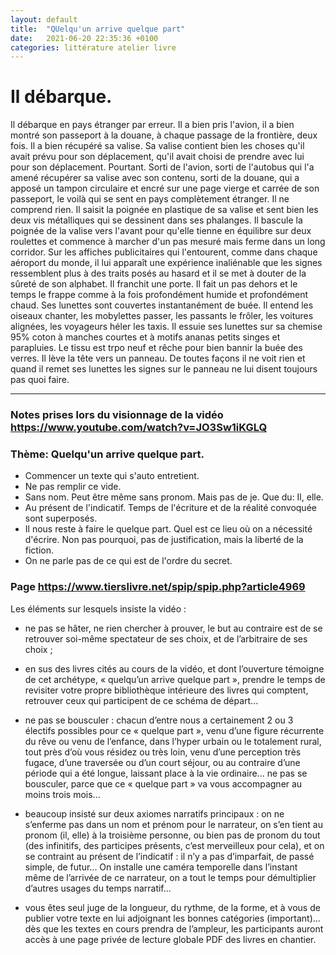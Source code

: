 ```yaml
---
layout: default
title:  "QUelqu'un arrive quelque part"
date:   2021-06-20 22:35:36 +0100
categories: littérature atelier livre
---
```

# Il débarque.

Il débarque en pays étranger par erreur. Il a bien pris l'avion, il a bien montré son passeport à la douane, à chaque passage de la frontière, deux fois. Il a bien récupéré sa valise. Sa valise contient bien les choses qu'il avait prévu pour son déplacement, qu'il avait choisi de prendre avec lui pour son déplacement. Pourtant. Sorti de l'avion, sorti de l'autobus qui l'a amené récupérer sa valise avec son contenu, sorti de la douane, qui a apposé un tampon circulaire et encré sur une page vierge et carrée de son passeport, le voilà qui se sent en pays complètement étranger. Il ne comprend rien. Il saisit la poignée en plastique de sa valise et sent bien les deux vis métalliques qui se dessinent dans ses phalanges. Il bascule la poignée de la valise vers l'avant pour qu'elle tienne en équilibre sur deux roulettes et commence à marcher d'un pas mesuré mais ferme dans un long corridor. Sur les affiches publicitaires qui l'entourent, comme dans chaque aéroport du monde, il lui apparaît une expérience inaliénable que les signes ressemblent plus à des traits posés au hasard et il se met à douter de la sûreté de son alphabet. Il franchit une porte. Il fait un pas dehors et le temps le frappe comme à la fois profondément humide et profondément chaud. Ses lunettes sont couvertes instantanément de buée. Il entend les oiseaux chanter, les mobylettes passer, les passants le frôler, les voitures alignées, les voyageurs héler les taxis. Il essuie ses lunettes sur sa chemise 95% coton à manches courtes et à motifs ananas petits singes et parapluies. Le tissu est trpo neuf et rêche pour bien bannir la buée des verres. Il lève la tête vers un panneau. De toutes façons il ne voit rien et quand il remet ses lunettes les signes sur le panneau ne lui disent toujours pas quoi faire.



---


### Notes prises lors du visionnage de la vidéo https://www.youtube.com/watch?v=JO3Sw1iKGLQ

### Thème: Quelqu'un arrive quelque part.

 * Commencer un texte qui s'auto entretient.
 * Ne pas remplir ce vide.
 * Sans nom. Peut être même sans pronom. Mais pas de je. Que du: Il, elle.
 * Au présent de l'indicatif. Temps de l'écriture et de la réalité convoquée sont superposés.
 * Il nous reste à faire le quelque part. Quel est ce lieu où on a nécessité d'écrire. Non pas pourquoi, pas de justification, mais la liberté de la fiction.
 * On ne parle pas de ce qui est de l'ordre du secret.


### Page https://www.tierslivre.net/spip/spip.php?article4969

Les éléments sur lesquels insiste la vidéo :

- ne pas se hâter, ne rien chercher à prouver, le but au contraire est de se retrouver soi-même spectateur de ses choix, et de l’arbitraire de ses choix ;

- en sus des livres cités au cours de la vidéo, et dont l’ouverture témoigne de cet archétype, « quelqu’un arrive quelque part », prendre le temps de revisiter votre propre bibliothèque intérieure des livres qui comptent, retrouver ceux qui participent de ce schéma de départ...

- ne pas se bousculer : chacun d’entre nous a certainement 2 ou 3 électifs possibles pour ce « quelque part », venu d’une figure récurrente du rêve ou venu de l’enfance, dans l’hyper urbain ou le totalement rural, tout près d’où vous résidez ou très loin, venu d’une perception très fugace, d’une traversée ou d’un court séjour, ou au contraire d’une période qui a été longue, laissant place à la vie ordinaire... ne pas se bousculer, parce que ce « quelque part » va vous accompagner au moins trois mois...

- beaucoup insisté sur deux axiomes narratifs principaux : on ne s’enferme pas dans un nom et prénom pour le narrateur, on s’en tient au pronom (il, elle) à la troisième personne, ou bien pas de pronom du tout (des infinitifs, des participes présents, c’est merveilleux pour cela), et on se contraint au présent de l’indicatif : il n’y a pas d’imparfait, de passé simple, de futur... On installe une caméra temporelle dans l’instant même de l’arrivée de ce narrateur, on a tout le temps pour démultiplier d’autres usages du temps narratif...

- vous êtes seul juge de la longueur, du rythme, de la forme, et à vous de publier votre texte en lui adjoignant les bonnes catégories (important)... dès que les textes en cours prendra de l’ampleur, les participants auront accès à une page privée de lecture globale PDF des livres en chantier.
 
